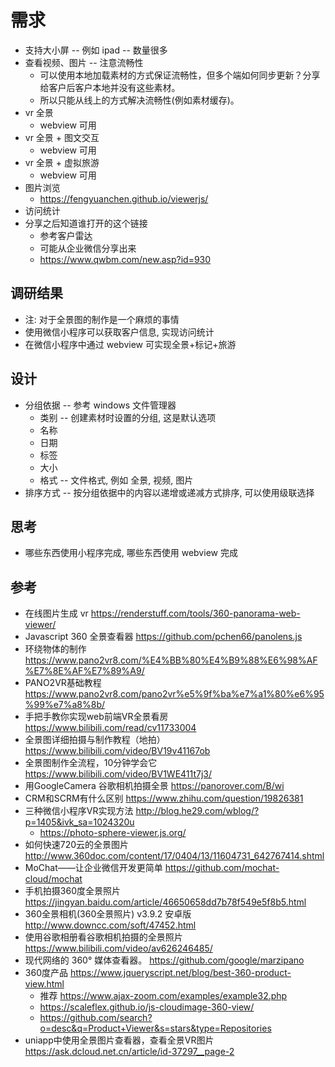 
# 需求

- 支持大小屏 -- 例如 ipad -- 数量很多
- 查看视频、图片 -- 注意流畅性
  - 可以使用本地加载素材的方式保证流畅性，但多个端如何同步更新？分享给客户后客户本地并没有这些素材。
  - 所以只能从线上的方式解决流畅性(例如素材缓存)。
- vr 全景
  - webview 可用
- vr 全景 + 图文交互
  - webview 可用
- vr 全景 + 虚拟旅游
  - webview 可用
- 图片浏览
  - https://fengyuanchen.github.io/viewerjs/
- 访问统计
- 分享之后知道谁打开的这个链接
  - 参考客户雷达
  - 可能从企业微信分享出来
  - https://www.qwbm.com/new.asp?id=930
## 调研结果
- 注: 对于全景图的制作是一个麻烦的事情
- 使用微信小程序可以获取客户信息, 实现访问统计
- 在微信小程序中通过 webview 可实现全景+标记+旅游

## 设计
- 分组依据 -- 参考 windows 文件管理器
  - 类别 -- 创建素材时设置的分组, 这是默认选项
  - 名称
  - 日期
  - 标签
  - 大小
  - 格式 -- 文件格式, 例如 全景, 视频, 图片
- 排序方式 -- 按分组依据中的内容以递增或递减方式排序, 可以使用级联选择

## 思考
- 哪些东西使用小程序完成, 哪些东西使用 webview 完成

## 参考
  - 在线图片生成 vr https://renderstuff.com/tools/360-panorama-web-viewer/
  - Javascript 360 全景查看器 https://github.com/pchen66/panolens.js
  - 环绕物体的制作 https://www.pano2vr8.com/%E4%BB%80%E4%B9%88%E6%98%AF%E7%8E%AF%E7%89%A9/
  - PANO2VR基础教程 https://www.pano2vr8.com/pano2vr%e5%9f%ba%e7%a1%80%e6%95%99%e7%a8%8b/
  - 手把手教你实现web前端VR全景看房 https://www.bilibili.com/read/cv11733004
  - 全景图详细拍摄与制作教程（地拍） https://www.bilibili.com/video/BV19v41167ob
  - 全景图制作全流程，10分钟学会它 https://www.bilibili.com/video/BV1WE411t7j3/
  - 用GoogleCamera 谷歌相机拍摄全景 https://panorover.com/B/wi
  - CRM和SCRM有什么区别 https://www.zhihu.com/question/19826381
  - 三种微信小程序VR实现方法 http://blog.he29.com/wblog/?p=1405&ivk_sa=1024320u
    - https://photo-sphere-viewer.js.org/
  - 如何快速720云的全景图片 http://www.360doc.com/content/17/0404/13/11604731_642767414.shtml
  - MoChat——让企业微信开发更简单 https://github.com/mochat-cloud/mochat
  - 手机拍摄360度全景照片 https://jingyan.baidu.com/article/46650658dd7b78f549e5f8b5.html
  - 360全景相机(360全景照片) v3.9.2 安卓版 http://www.downcc.com/soft/47452.html
  - 使用谷歌相册看谷歌相机拍摄的全景照片 https://www.bilibili.com/video/av626246485/
  - 现代网络的 360° 媒体查看器。 https://github.com/google/marzipano
  - 360度产品 https://www.jqueryscript.net/blog/best-360-product-view.html
    - 推荐 https://www.ajax-zoom.com/examples/example32.php
    - https://scaleflex.github.io/js-cloudimage-360-view/
    - https://github.com/search?o=desc&q=Product+Viewer&s=stars&type=Repositories
  - uniapp中使用全景图片查看器，查看全景VR图片 https://ask.dcloud.net.cn/article/id-37297__page-2
